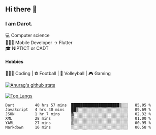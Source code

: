 ## Hi there 👋

### I am Darot.

💻 Computer science <br>
🧑🏻‍💻 Mobile Developer -> Flutter<br>
🎓 NIPTICT or CADT<br>

#### Hobbies 
🧑🏻‍💻 Coding  |  ⚽️ Football | 🏐 Volleyball | 🎮 Gaming<br>

<!-- [![Darot's GitHub stats](https://github-readme-stats.vercel.app/api?username=darot-chen)](https://github.com/darot-chen/github-readme-stats) -->
<!--
**darot-chen/darot-chen** is a ✨ _special_ ✨ repository because its `README.md` (this file) appears on your GitHub profile.

Here are some ideas to get you started:

- 🔭 I’m currently working on ...
- 🌱 I’m currently learning ...
- 👯 I’m looking to collaborate on ...
- 🤔 I’m looking for help with ...
- 💬 Ask me about ...
- 📫 How to reach me: ...
- 😄 Pronouns: ...
- ⚡ Fun fact: ...
-->

[![Anurag's github stats](https://github-readme-stats.vercel.app/api?username=darot-chen&count_private=true&theme=cobalt&show_icons=true)](https://github.com/darot-chen)
</br>
</br>
[![Top Langs](https://github-readme-stats.vercel.app/api/top-langs/?username=darot-chen&layout=compact&theme=cobalt)](https://github.com/darot-chen/)


<!--START_SECTION:waka-->

```text
Dart         40 hrs 57 mins  █████████████████████▒░░░   85.05 %
JavaScript   4 hrs 40 mins   ██▒░░░░░░░░░░░░░░░░░░░░░░   09.69 %
JSON         1 hr 7 mins     ▓░░░░░░░░░░░░░░░░░░░░░░░░   02.32 %
XML          28 mins         ▒░░░░░░░░░░░░░░░░░░░░░░░░   01.00 %
YAML         27 mins         ▒░░░░░░░░░░░░░░░░░░░░░░░░   00.95 %
Markdown     16 mins         ░░░░░░░░░░░░░░░░░░░░░░░░░   00.58 %
```

<!--END_SECTION:waka-->
